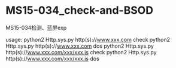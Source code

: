 # MS15-034_check-and-BSOD

MS15-034检测、蓝屏exp

usage: python2 Http.sys.py http(s)://www.xxx.com check
       python2 Http.sys.py http(s)://www.xxx.com dos
       python2 Http.sys.py http(s)://www.xxx.com/xxx/xxx.js check
       python2 Http.sys.py http(s)://www.xxx.com/xxx/xxx.js dos

